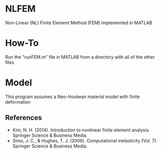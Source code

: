 # NLFEM
Non-Linear (NL) Finite Element Method (FEM) implemented in MATLAB

# How-To
Run the "runFEM.m" file in MATLAB from a directory with all of the other files

# Model
This program assumes a Neo-Hookean material model with finite deformation

## References
* Kim, N. H. (2014). Introduction to nonlinear finite element analysis. Springer Science & Business Media.
* Simo, J. C., & Hughes, T. J. (2006). Computational inelasticity (Vol. 7). Springer Science & Business Media.

